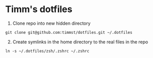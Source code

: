 # Timm's dotfiles

1. Clone repo into new hidden directory

`git clone git@github.com:timmst/dotfiles.git ~/.dotfiles`

2. Create symlinks in the home directory to the real files in the repo

`ln -s ~/.dotfiles/zsh/.zshrc ~/.zshrc`
